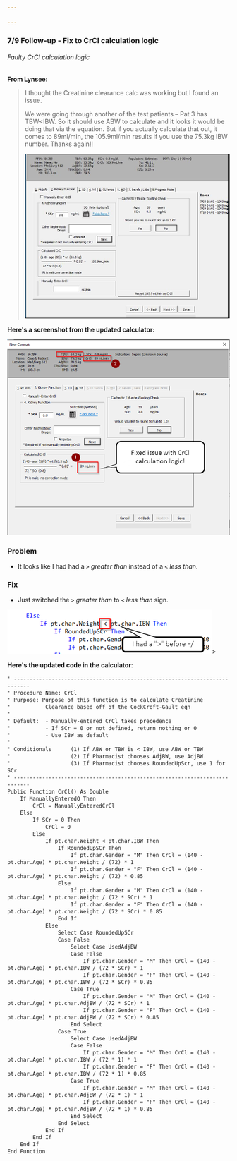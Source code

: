 ```yaml
---

---
```




### 7/9 Follow-up - Fix to CrCl calculation logic

###### Faulty CrCl calculation logic

**From Lynsee:**

> I thought the Creatinine clearance calc was working but I found an issue.
>
> We were going through another of the test patients – Pat 3 has TBW<IBW. So it should use ABW to calculate and it looks it would be doing that via the equation. But if you actually calculate that out, it comes to 89ml/min, the 105.9ml/min results if you use the 75.3kg IBW number. Thanks again!!
>
> ![](Images7/patient3.png)





**Here's a screenshot from the updated calculator:**

![](Images7/crcl_fix2.png)



### Problem

- It looks like I had had a `>` *greater than* instead of a `<` *less than*.  

### Fix

- Just switched the `>` *greater than* to `<` *less than* sign.  

![](Images7/crcl_fix.png)>



**Here's the updated code in the calculator**:

```visual basic
' ---------------------------------------------------------------------------
' Procedure Name: CrCl
' Purpose: Purpose of this function is to calculate Creatinine
'           Clearance based off of the CockCroft-Gault eqn
'
' Default:  - Manually-entered CrCl takes precedence
'           - If SCr = 0 or not defined, return nothing or 0
'			- Use IBW as default
'
' Conditionals      (1) If ABW or TBW is < IBW, use ABW or TBW
'           		(2) If Pharmacist chooses AdjBW, use AdjBW
'           		(3) If Pharmacist chooses RoundedUpScr, use 1 for SCr
' ---------------------------------------------------------------------------
Public Function CrCl() As Double
    If ManuallyEnteredQ Then
        CrCl = ManuallyEnteredCrCl
    Else
        If SCr = 0 Then
            CrCl = 0
        Else
            If pt.char.Weight < pt.char.IBW Then
                If RoundedUpSCr Then
                    If pt.char.Gender = "M" Then CrCl = (140 - pt.char.Age) * pt.char.Weight / (72) * 1
                    If pt.char.Gender = "F" Then CrCl = (140 - pt.char.Age) * pt.char.Weight / (72) * 0.85
                Else
                    If pt.char.Gender = "M" Then CrCl = (140 - pt.char.Age) * pt.char.Weight / (72 * SCr) * 1
                    If pt.char.Gender = "F" Then CrCl = (140 - pt.char.Age) * pt.char.Weight / (72 * SCr) * 0.85
                End If
            Else
                Select Case RoundedUpSCr
                Case False
                    Select Case UsedAdjBW
                    Case False
                        If pt.char.Gender = "M" Then CrCl = (140 - pt.char.Age) * pt.char.IBW / (72 * SCr) * 1
                        If pt.char.Gender = "F" Then CrCl = (140 - pt.char.Age) * pt.char.IBW / (72 * SCr) * 0.85
                    Case True
                        If pt.char.Gender = "M" Then CrCl = (140 - pt.char.Age) * pt.char.AdjBW / (72 * SCr) * 1
                        If pt.char.Gender = "F" Then CrCl = (140 - pt.char.Age) * pt.char.AdjBW / (72 * SCr) * 0.85
                    End Select
                Case True
                    Select Case UsedAdjBW
                    Case False
                        If pt.char.Gender = "M" Then CrCl = (140 - pt.char.Age) * pt.char.IBW / (72 * 1) * 1
                        If pt.char.Gender = "F" Then CrCl = (140 - pt.char.Age) * pt.char.IBW / (72 * 1) * 0.85
                    Case True
                        If pt.char.Gender = "M" Then CrCl = (140 - pt.char.Age) * pt.char.AdjBW / (72 * 1) * 1
                        If pt.char.Gender = "F" Then CrCl = (140 - pt.char.Age) * pt.char.AdjBW / (72 * 1) * 0.85
                    End Select
                End Select
            End If
        End If
    End If
End Function
```

